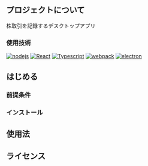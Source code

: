 ## プロジェクトについて

株取引を記録するデスクトップアプリ

### 使用技術

[![nodejs][node.js]][nodejs-url]
[![React][React.js]][React-url]
[![Typescript][Typescript]][Typescript-url]
[![webpack][Webpack.com]][webpack-url]
[![electron][Electron.com]][Electron-url]

## はじめる

### 前提条件

### インストール

## 使用法

## ライセンス

<!-- MARKDOWN LINKS & IMAGES -->
<!-- https://www.markdownguide.org/basic-syntax/#reference-style-links -->

[node.js]: https://img.shields.io/badge/Node.js-fff?style=for-the-badge&logo=nodedotjs&logoColor=%235FA04E
[nodejs-url]: https://nodejs.org/en/
[React.js]: https://img.shields.io/badge/React-20232A?style=for-the-badge&logo=react&logoColor=61DAFB
[React-url]: https://reactjs.org/
[Typescript]: https://img.shields.io/badge/typescript-ddf?style=for-the-badge&logo=typescript&logoColor=%233178C6
[Typescript-url]: https://www.typescriptlang.org/
[Electron.com]: https://img.shields.io/badge/electron-2F3242?style=for-the-badge&logo=electron&logoColor=%2347848F
[Electron-url]: https://www.electronjs.org/ja/
[Webpack.com]: https://img.shields.io/badge/webpack-2b3a42?style=for-the-badge&logo=webpack&logoColor=%238DD6F9
[Webpack-url]: https://webpack.js.org/
